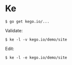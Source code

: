 Ke
==

	$ go get kego.io/...

Validate:

	$ ke -l -v kego.io/demo/site

Edit:

	$ ke -l -e kego.io/demo/site
	
